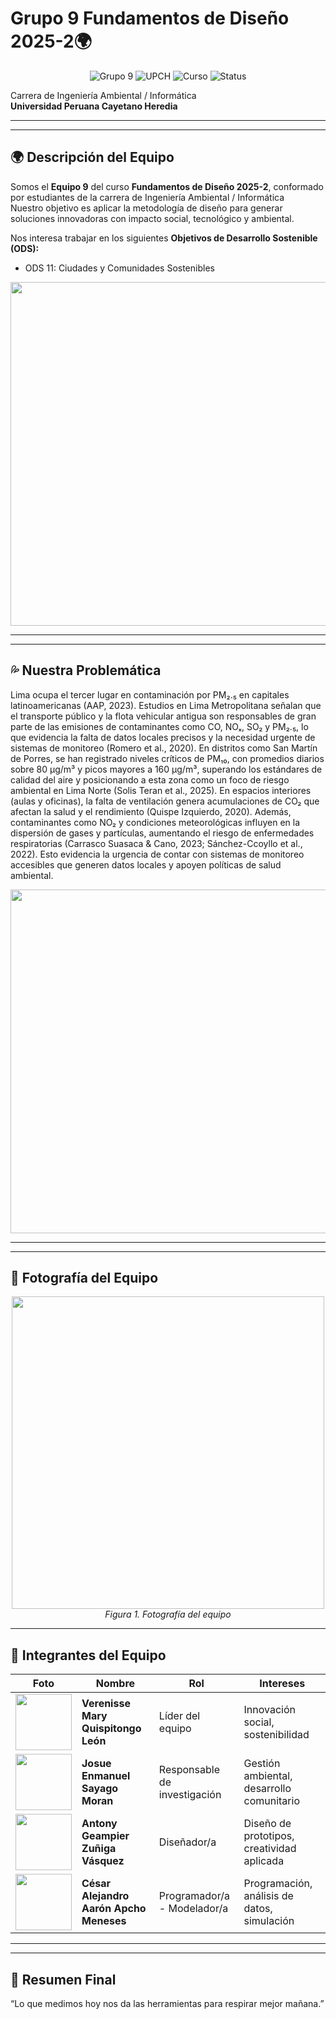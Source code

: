 # Grupo 9 Fundamentos de Diseño 2025-2🌍
<p align="center">
  <img src="https://img.shields.io/badge/Grupo-9-red" alt="Grupo 9">
  <img src="https://img.shields.io/badge/Universidad-UPCH-blue" alt="UPCH">
  <img src="https://img.shields.io/badge/Curso-Fundamentos_de_Diseño-ligth_blue" alt="Curso">
  <img src="https://img.shields.io/badge/Status-En_Desarrollo-orange" alt="Status">
</p>

Carrera de Ingeniería Ambiental / Informática  
**Universidad Peruana Cayetano Heredia**

---

---
## 🌍 Descripción del Equipo  
Somos el **Equipo 9** del curso **Fundamentos de Diseño 2025-2**, conformado por estudiantes de la carrera de Ingeniería Ambiental / Informática  
Nuestro objetivo es aplicar la metodología de diseño para generar soluciones innovadoras con impacto social, tecnológico y ambiental.  

Nos interesa trabajar en los siguientes **Objetivos de Desarrollo Sostenible (ODS):**    
- ODS 11: Ciudades y Comunidades Sostenibles

<p align="center">
<img src="/Recursos/Imágenes/imagenes/ODS11.gif" width="550"/>
</p>

---

---
## 💦 Nuestra Problemática
Lima ocupa el tercer lugar en contaminación por PM₂.₅ en capitales latinoamericanas (AAP, 2023). Estudios en Lima Metropolitana señalan que el transporte público y la flota vehicular antigua son responsables de gran parte de las emisiones de contaminantes como CO, NOₓ, SO₂ y PM₂.₅, lo que evidencia la falta de datos locales precisos y la necesidad urgente de sistemas de monitoreo (Romero et al., 2020).
En distritos como San Martín de Porres, se han registrado niveles críticos de PM₁₀, con promedios diarios sobre 80 µg/m³ y picos mayores a 160 µg/m³, superando los estándares de calidad del aire y posicionando a esta zona como un foco de riesgo ambiental en Lima Norte (Solis Teran et al., 2025).
En espacios interiores (aulas y oficinas), la falta de ventilación genera acumulaciones de CO₂ que afectan la salud y el rendimiento (Quispe Izquierdo, 2020). Además, contaminantes como NO₂ y condiciones meteorológicas influyen en la dispersión de gases y partículas, aumentando el riesgo de enfermedades respiratorias (Carrasco Suasaca & Cano, 2023; Sánchez-Ccoyllo et al., 2022).
Esto evidencia la urgencia de contar con sistemas de monitoreo accesibles que generen datos locales y apoyen políticas de salud ambiental.


<p align="center">
<img src="https://portal.andina.pe/EDPfotografia3/Thumbnail/2017/04/25/000418243W.webp" width="550"/>
</p>

---

---
## 📸 Fotografía del Equipo  
<p align="center">
  <img src="Recursos/Imágenes/imagenes/equipo.jpg" width=500/><br>
  <em>Figura 1. Fotografía del equipo</em>
</p>

---

## 👥 Integrantes del Equipo  

| Foto | Nombre | Rol | Intereses |
|------|--------|-----|-----------|
| <img src="/Recursos/Imágenes/imagenes/verenisse.jpg" width="90"/> | **Verenisse Mary Quispitongo León** | Líder del equipo | Innovación social, sostenibilidad |
| <img src="/Recursos/Imágenes/imagenes/josue.jpg" width="90"/> | **Josue Enmanuel Sayago Moran** | Responsable de investigación | Gestión ambiental, desarrollo comunitario |
| <img src="/Recursos/Imágenes/imagenes/antony.jpg" width="90"/> | **Antony Geampier Zuñiga Vásquez** | Diseñador/a | Diseño de prototipos, creatividad aplicada |
| <img src="/Recursos/Imágenes/imagenes/cesar.jpg" width="90"/> | **César Alejandro Aarón Apcho Meneses** | Programador/a - Modelador/a | Programación, análisis de datos, simulación |

---

---
## 📌 Resumen Final  
“Lo que medimos hoy nos da las herramientas para respirar mejor mañana.”









